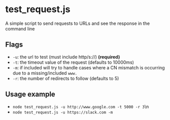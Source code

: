# test_request.js

A simple script to send requests to URLs and see the response in the command line

## Flags

- `-u`: the url to test (must include http/s://) **(required)**
- `-t`: the timeout value of the request (defaults to 10000ms)
- `-m`: if included will try to handle cases where a CN mismatch is occurring due to a missing/included `www.`
- `-r`: the number of redirects to follow (defaults to 5)

## Usage example

- `node test_request.js -u http://www.google.com -t 5000 -r 3`\n
- `node test_request.js -u https://slack.com -m`
